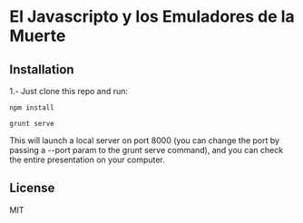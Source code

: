 # El Javascripto y los Emuladores de la Muerte

## Installation

1.- Just clone this repo and run:

    npm install

    grunt serve

This will launch a local server on port 8000 (you can change the port by passing a --port param to the grunt serve command), and you can check the entire presentation on your computer.

## License

MIT
